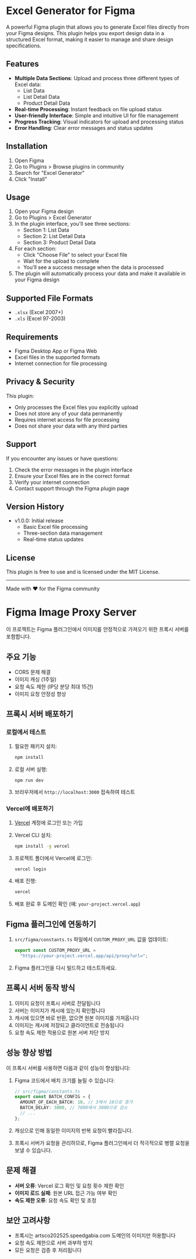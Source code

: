# Excel Generator for Figma

A powerful Figma plugin that allows you to generate Excel files directly from your Figma designs. This plugin helps you export design data in a structured Excel format, making it easier to manage and share design specifications.

## Features

- **Multiple Data Sections**: Upload and process three different types of Excel data:
  - List Data
  - List Detail Data
  - Product Detail Data
- **Real-time Processing**: Instant feedback on file upload status
- **User-friendly Interface**: Simple and intuitive UI for file management
- **Progress Tracking**: Visual indicators for upload and processing status
- **Error Handling**: Clear error messages and status updates

## Installation

1. Open Figma
2. Go to Plugins > Browse plugins in community
3. Search for "Excel Generator"
4. Click "Install"

## Usage

1. Open your Figma design
2. Go to Plugins > Excel Generator
3. In the plugin interface, you'll see three sections:
   - Section 1: List Data
   - Section 2: List Detail Data
   - Section 3: Product Detail Data
4. For each section:
   - Click "Choose File" to select your Excel file
   - Wait for the upload to complete
   - You'll see a success message when the data is processed
5. The plugin will automatically process your data and make it available in your Figma design

## Supported File Formats

- `.xlsx` (Excel 2007+)
- `.xls` (Excel 97-2003)

## Requirements

- Figma Desktop App or Figma Web
- Excel files in the supported formats
- Internet connection for file processing

## Privacy & Security

This plugin:

- Only processes the Excel files you explicitly upload
- Does not store any of your data permanently
- Requires internet access for file processing
- Does not share your data with any third parties

## Support

If you encounter any issues or have questions:

1. Check the error messages in the plugin interface
2. Ensure your Excel files are in the correct format
3. Verify your internet connection
4. Contact support through the Figma plugin page

## Version History

- v1.0.0: Initial release
  - Basic Excel file processing
  - Three-section data management
  - Real-time status updates

## License

This plugin is free to use and is licensed under the MIT License.

---

Made with ❤️ for the Figma community

# Figma Image Proxy Server

이 프로젝트는 Figma 플러그인에서 이미지를 안정적으로 가져오기 위한 프록시 서버를 포함합니다.

## 주요 기능

- CORS 문제 해결
- 이미지 캐싱 (1주일)
- 요청 속도 제한 (IP당 분당 최대 15건)
- 이미지 요청 안정성 향상

## 프록시 서버 배포하기

### 로컬에서 테스트

1. 필요한 패키지 설치:

   ```bash
   npm install
   ```

2. 로컬 서버 실행:

   ```bash
   npm run dev
   ```

3. 브라우저에서 `http://localhost:3000` 접속하여 테스트

### Vercel에 배포하기

1. [Vercel](https://vercel.com) 계정에 로그인 또는 가입

2. Vercel CLI 설치:

   ```bash
   npm install -g vercel
   ```

3. 프로젝트 폴더에서 Vercel에 로그인:

   ```bash
   vercel login
   ```

4. 배포 진행:

   ```bash
   vercel
   ```

5. 배포 완료 후 도메인 확인 (예: `your-project.vercel.app`)

## Figma 플러그인에 연동하기

1. `src/figma/constants.ts` 파일에서 `CUSTOM_PROXY_URL` 값을 업데이트:

   ```typescript
   export const CUSTOM_PROXY_URL =
     "https://your-project.vercel.app/api/proxy?url=";
   ```

2. Figma 플러그인을 다시 빌드하고 테스트하세요.

## 프록시 서버 동작 방식

1. 이미지 요청이 프록시 서버로 전달됩니다
2. 서버는 이미지가 캐시에 있는지 확인합니다
3. 캐시에 있으면 바로 반환, 없으면 원본 이미지를 가져옵니다
4. 이미지는 캐시에 저장되고 클라이언트로 전송됩니다
5. 요청 속도 제한 적용으로 원본 서버 차단 방지

## 성능 향상 방법

이 프록시 서버를 사용하면 다음과 같이 성능이 향상됩니다:

1. Figma 코드에서 배치 크기를 늘릴 수 있습니다:

   ```typescript
   // src/figma/constants.ts
   export const BATCH_CONFIG = {
     AMOUNT_OF_EACH_BATCH: 10, // 3에서 10으로 증가
     BATCH_DELAY: 3000, // 7000에서 3000으로 감소
     // ...
   };
   ```

2. 캐싱으로 인해 동일한 이미지의 반복 요청이 빨라집니다.

3. 프록시 서버가 요청을 관리하므로, Figma 플러그인에서 더 적극적으로 병렬 요청을 보낼 수 있습니다.

## 문제 해결

- **서버 오류**: Vercel 로그 확인 및 요청 횟수 제한 확인
- **이미지 로드 실패**: 원본 URL 접근 가능 여부 확인
- **속도 제한 오류**: 요청 속도 확인 및 조정

## 보안 고려사항

- 프록시는 artsco202525.speedgabia.com 도메인의 이미지만 허용합니다
- 요청 속도 제한으로 서버 과부하 방지
- 모든 요청은 검증 후 처리됩니다

